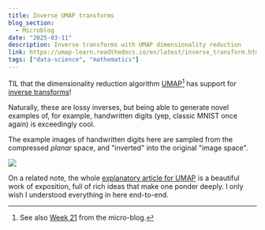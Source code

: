 ```yaml
---
title: Inverse UMAP transforms
blog_section:
  - Microblog
date: "2025-03-11"
description: Inverse transforms with UMAP dimensionality reduction
link: https://umap-learn.readthedocs.io/en/latest/inverse_transform.html
tags: ["data-science", "mathematics"]
---
```


TIL that the dimensionality reduction algorithm [UMAP](https://umap-learn.readthedocs.io/en/latest/)[^1] has support for [inverse transforms](https://umap-learn.readthedocs.io/en/latest/inverse_transform.html)!

Naturally, these are lossy inverses, but being able to generate novel examples of, for example, handwritten digits (yep, classic MNIST once again) is exceedingly cool.

The example images of handwritten digits here are sampled from the compressed _planar_ space, and "inverted" into the original "image space".

![](https://umap-learn.readthedocs.io/en/latest/_images/inverse_transform_13_0.png)

On a related note, the whole [explanatory article for UMAP](https://umap-learn.readthedocs.io/en/latest/how_umap_works.html) is a beautiful work of exposition, full of rich ideas that make one ponder deeply. I only wish I understood everything in here end-to-end.

[^1]: See also [Week 21](https://abstractnonsense.xyz/micro-blog/2023-05-21-week-21/) from the micro-blog.
